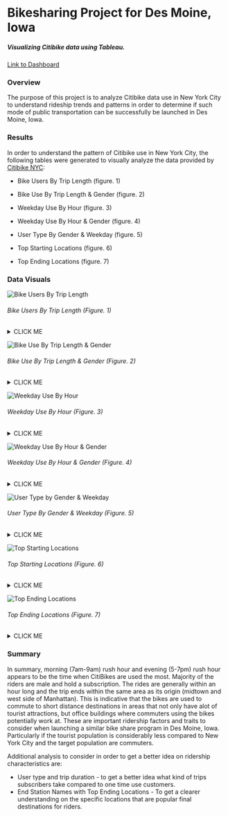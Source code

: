 # Bikesharing Project for Des Moine, Iowa
##### Visualizing Citibike data using Tableau. 
[Link to Dashboard](https://public.tableau.com/app/profile/jessica.berrios#!/?newProfile=&activeTab=0)


### Overview
The purpose of this project is to analyze Citibike data use in New York City to understand rideship trends and patterns in order to determine if such mode of public transportation can be successfully be launched in Des Moine, Iowa.

### Results
In order to understand the pattern of Citibike use in New York City, the following tables were generated to visually analyze the data provided by [Citibike NYC](https://ride.citibikenyc.com/system-data):

* Bike Users By Trip Length (figure. 1)

* Bike Use By Trip Length & Gender (figure. 2)

* Weekday Use By Hour (figure. 3)

* Weekday Use By Hour & Gender (figure. 4)

* User Type By Gender & Weekday (figure. 5)

* Top Starting Locations (figure. 6)

* Top Ending Locations (figure. 7)




### Data Visuals
![Bike Users By Trip Length](https://github.com/jwhberrios/Bikesharing/blob/main/Resources/Checkout_User.png?raw=true)
###### Bike Users By Trip Length (Figure. 1)
<details><summary>CLICK ME</summary>
<p>

#### Within the first hour of the ride, most rides (just under 150,000) are under 20 minutes long. The use of bikes dramatically decreases as the duration of the ride extends towards 1 hour. Few riders are using the bike for longer than 1 hour.

</p>
</details>
  


![Bike Use By Trip Length & Gender](https://github.com/jwhberrios/Bikesharing/blob/main/Resources/Checkout_gender.png?raw=true)
###### Bike Use By Trip Length & Gender (Figure. 2)
<details><summary>CLICK ME</summary>
<p>

#### Just under 110,000 riders are self reported male. Followed by about 35,000 riders are self reported female. The remaining approximate 8,000 riders did not identify their gender.

</p>
</details>


![Weekday Use By Hour](https://github.com/jwhberrios/Bikesharing/blob/main/Resources/Trips_per_hour_weekday.png?raw=true)
###### Weekday Use By Hour (Figure. 3)
<details><summary>CLICK ME</summary>
<p>

#### During the weekday, between 7-9am (morning rush hour) and 5-7pm (evening rush hour) is when bike use is at its highest. Out of the weekdays, Thursday has the highest bike use in those respective time slots.

</p>
</details>


![Weekday Use By Hour & Gender](https://github.com/jwhberrios/Bikesharing/blob/main/Resources/Trips_gender.png?raw=true)
###### Weekday Use By Hour & Gender (Figure. 4)
<details><summary>CLICK ME</summary>
<p>

#### In the previous reported bike use, it is evident that males are the primary riders compard to females and the unknown group.
  
</p>
</details>



![User Type by Gender & Weekday](https://github.com/jwhberrios/Bikesharing/blob/main/Resources/Trips_gender_weekday.png?raw=true)
###### User Type By Gender & Weekday (Figure. 5)
<details><summary>CLICK ME</summary>
<p>

#### Majority of the riders throughout the week are males with a subscription, followed by female riders who are subscribers, and unknown riders are the least. There are more subscribed riders than one time use riders using Citibikes across all gender groups.
  
</p>
</details>



![Top Starting Locations](https://github.com/jwhberrios/Bikesharing/blob/main/Resources/Top_starting_locations.png?raw=true)
###### Top Starting Locations (Figure. 6)
<details><summary>CLICK ME</summary>
<p>

#### Midtown and West Side are popular tourist spots to start ride.
  
</p>
</details>



![Top Ending Locations](https://github.com/jwhberrios/Bikesharing/blob/main/Resources/Top_ending_locations.png?raw=true)
###### Top Ending Locations (Figure. 7)
<details><summary>CLICK ME</summary>
<p>

#### Rides conclude in the same location as starting points.
  
</p>
</details>


### Summary
In summary, morning (7am-9am) rush hour and evening (5-7pm) rush hour appears to be the time when CitiBikes are used the most. Majority of the riders are male and hold a subscription. The rides are generally within an hour long and the trip ends within the same area as its origin (midtown and west side of Manhattan). This is indicative that the bikes are used to commute to short distance destinations in areas that not only have alot of tourist attractions, but office buildings where commuters using the bikes potentially work at. These are important ridership factors and traits to consider when launching a similar bike share program in Des Moine, Iowa. Particularly if the tourist population is considerably less compared to New York City and the target population are commuters.

Additional analysis to consider in order to get a better idea on ridership characteristics are:
* User type and trip duration - to get a better idea what kind of trips subscribers take compared to one time use customers.
* End Station Names with Top Ending Locations - To get a clearer understanding on the specific locations that are popular final destinations for riders.
